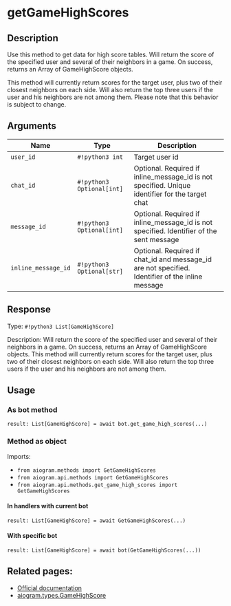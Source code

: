 # getGameHighScores

## Description

Use this method to get data for high score tables. Will return the score of the specified user and several of their neighbors in a game. On success, returns an Array of GameHighScore objects.

This method will currently return scores for the target user, plus two of their closest neighbors on each side. Will also return the top three users if the user and his neighbors are not among them. Please note that this behavior is subject to change.


## Arguments

| Name | Type | Description |
| - | - | - |
| `user_id` | `#!python3 int` | Target user id |
| `chat_id` | `#!python3 Optional[int]` | Optional. Required if inline_message_id is not specified. Unique identifier for the target chat |
| `message_id` | `#!python3 Optional[int]` | Optional. Required if inline_message_id is not specified. Identifier of the sent message |
| `inline_message_id` | `#!python3 Optional[str]` | Optional. Required if chat_id and message_id are not specified. Identifier of the inline message |



## Response

Type: `#!python3 List[GameHighScore]`

Description: Will return the score of the specified user and several of their neighbors in a game. On success, returns an Array of GameHighScore objects. This method will currently return scores for the target user, plus two of their closest neighbors on each side. Will also return the top three users if the user and his neighbors are not among them.


## Usage

### As bot method

```python3
result: List[GameHighScore] = await bot.get_game_high_scores(...)
```

### Method as object

Imports:

- `from aiogram.methods import GetGameHighScores`
- `from aiogram.api.methods import GetGameHighScores`
- `from aiogram.api.methods.get_game_high_scores import GetGameHighScores`

#### In handlers with current bot
```python3
result: List[GameHighScore] = await GetGameHighScores(...)
```

#### With specific bot
```python3
result: List[GameHighScore] = await bot(GetGameHighScores(...))
```



## Related pages:

- [Official documentation](https://core.telegram.org/bots/api#getgamehighscores)
- [aiogram.types.GameHighScore](../types/game_high_score.md)
